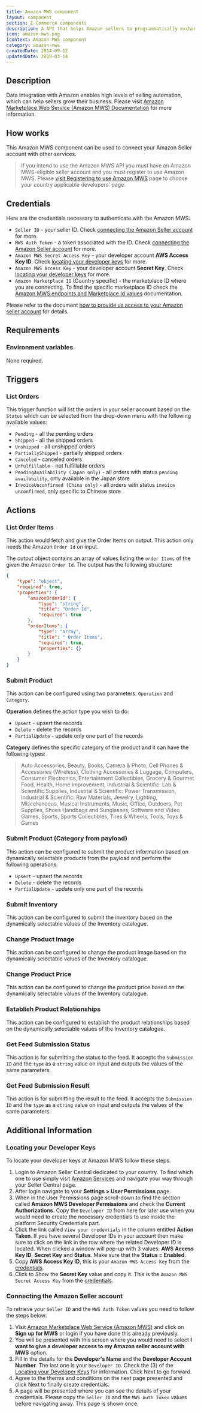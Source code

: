 ```yaml
---
title: Amazon MWS component
layout: component
section: E-Commerce components
description: A API that helps Amazon sellers to programmatically exchange data on listings, orders and more.
icon: amazon-mws.png
icontext: Amazon MWS component
category: amazon-mws
createdDate: 2014-09-12
updatedDate: 2019-03-14
---
```


## Description
Data integration with Amazon enables high levels of selling automation, which can help sellers grow
their business. Please visit [Amazon Marketplace Web Service (Amazon MWS) Documentation](http://docs.developer.amazonservices.com/en_UK/dev_guide/index.html) for more information.

## How works

This Amazon MWS component can be used to connect your Amazon Seller account with
other services.

> If you intend to use the Amazon MWS API you must have an Amazon MWS-eligible seller account and you must register to use Amazon MWS. Please [visit Registering to use Amazon MWS](http://docs.developer.amazonservices.com/en_US/dev_guide/DG_Registering.html) page to choose your country applicable developers' page.

## Credentials

Here are the credentials necessary to authenticate with the Amazon MWS:

*   `Seller ID` - your seller ID. Check [connecting the Amazon Seller account](#connecting-the-amazon-seller-account) for more.
*   `MWS Auth Token` - a token associated with the ID. Check [connecting the Amazon Seller account](#connecting-the-amazon-seller-account) for more.
*   `Amazon MWS Secret Access Key` - your developer account **AWS Access Key ID**. Check [locating your developer keys](#locating-your-developer-keys) for more.
*   `Amazon MWS Access Key` - your developer account **Secret Key**. Check [locating your developer keys](#locating-your-developer-keys) for more.
*   `Amazon Marketplace ID` (Country specific) - the marketplace ID where you are connecting. To find the specific marketplace ID check the [Amazon MWS endpoints and Marketplace Id values](http://docs.developer.amazonservices.com/en_US/dev_guide/DG_Endpoints.html) documentation.

Please refer to the document [how to provide us access to your Amazon seller account](https://developer.amazonservices.com/gp/mws/faq.html#mawsportal-faq-accessToDeveloper) for details.

## Requirements

### Environment variables

None required.

## Triggers

### List Orders

This trigger function will list the orders in your seller account based on the
`Status` which can be selected from the drop-down menu with the following available values:

*   `Pending` - all the pending orders
*   `Shipped` - all the shipped orders
*   `Unshipped` - all unshipped orders
*   `PartiallyShipped` - partially shipped orders
*   `Canceled` - canceled orders
*   `Unfulfillable` - not fulfillable orders
*   `PendingAvailability (Japan only)` - all orders with status `pending availability`, only available in the Japan store
*   `InvoiceUnconfirmed (China only)` - all orders with status `invoice unconfirmed`, only specific to Chinese store

## Actions

### List Order Items

This action would fetch and give the Order Items on output. This action only
needs the Amazon `Order Id` on input.

The output object contains an array of values listing the `order Items` of the
given the Amazon `Order Id`. The output has the following structure:

```json
{
    "type": "object",
    "required": true,
    "properties": {
        "amazonOrderId": {
            "type": "string",
            "title": "Order Id",
            "required": true
        },
        "orderItems": {
            "type": "array",
            "title": " Order Items",
            "required": true,
            "properties": {}
        }
    }
}
```

### Submit Product

This action can be configured using two parameters: `Operation` and `Category`.

**Operation** defines the action type you wish to do:

*   `Upsert` - upsert the records
*   `Delete` - delete the records
*   `PartialUpdate` - update only one part of the records


**Category** defines the specific category of the product and it can have the
following types:

> Auto Accessories, Beauty, Books, Camera & Photo, Cell Phones & Accessories (Wireless), Clothing Accessories & Luggage, Computers, Consumer Electronics, Entertainment Collectibles, Grocery & Gourmet Food, Health, Home Improvement, Industrial & Scientific: Lab & Scientific Supplies, Industrial & Scientific: Power Transmission, Industrial & Scientific: Raw Materials, Jewelry, Lighting, Miscellaneous, Musical Instruments, Music, Office, Outdoors, Pet Supplies, Shoes Handbags and Sunglasses, Software and Video Games, Sports, Sports Collectibles, Tires & Wheels, Tools, Toys & Games


### Submit Product (Category from payload)

This action can be configured to submit the product information based on
dynamically selectable products from the payload and perform the following operations:

*   `Upsert` - upsert the records
*   `Delete` - delete the records
*   `PartialUpdate` - update only one part of the records

### Submit Inventory

This action can be configured to submit the inventory based on the dynamically
selectable values of the Inventory catalogue.

### Change Product Image

This action can be configured to change the product image based on the dynamically
selectable values of the Inventory catalogue.

### Change Product Price

This action can be configured to change the product price based on the dynamically
selectable values of the Inventory catalogue.

### Establish Product Relationships

This action can be configured to establish the product relationships based on the dynamically
selectable values of the Inventory catalogue.

### Get Feed Submission Status

This action is for submitting the status to the feed. It accepts the `Submission ID`
and the `type` as a `string` value on input and outputs the values of the same parameters.


### Get Feed Submission Result

This action is for submitting the result to the feed. It accepts the `Submission ID`
and the `type` as a `string` value on input and outputs the values of the same parameters.


## Additional Information

### Locating your Developer Keys

To locate your developer keys at Amazon MWS follow these steps.

1.  Login to Amazon Seller Central dedicated to your country. To find which one to use simply visit [Amazon Services](https://services.amazon.com/) and navigate your way through your Seller Central page.
2.  After login navigate to your **Settings > User Permissions** page.
3.  When in the User Permissions page scroll-down to find the section called **Amazon MWS Developer Permissions** and check the **Current Authorizations**. Copy the `Developer ID` from here for later use when you would need to create the necessary credentials to use inside the platform Security Credentials part.
4.  Click the link called `View your credentials` in the column entitled **Action Taken**. If you have several Developer IDs in your account then make sure to click on the link in the row where the related Developer ID is located. When clicked a window will pop-up with 3 values: **AWS Access Key ID**, **Secret Key** and **Status**. Make sure that the **Status = Enabled**.
5.  Copy **AWS Access Key ID**, this is your `Amazon MWS Access Key` from the [credentials](#credentials).
6.  Click to *Show* the **Secret Key** value and copy it. This is the `Amazon MWS Secret Access Key` from the [credentials](#credentials).

### Connecting the Amazon Seller account

To retrieve your `Seller ID` and the `MWS Auth Token` values you need to follow
the steps below:

1.  Visit [Amazon Marketplace Web Service (Amazon MWS)](https://developer.amazonservices.com/) and click on **Sign up for MWS** or login if you have done this already previously.
2.  You will be presented with this screen where you would need to select **I want to give a developer access to my Amazon seller account with MWS** option.
3.  Fill in the details for the **Developer's Name** and the **Developer Account Number**. The last one is your `Developer ID`. Check the (3) of the [Locating your Developer Keys](#locating-your-developer-keys) for information. Click Next to go forward.
4.  Agree to the therms and conditions on the next page presented and click Next to finally create credentials.
5.  A page will be presented where you can see the details of your credentials. Please copy the `Seller ID` and the `MWS Auth Token` values before navigating away. This page is shown once.
